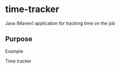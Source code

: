# time-tracker
Java (Maven) application for tracking time on the job

## Purpose

Example

Time tracker
